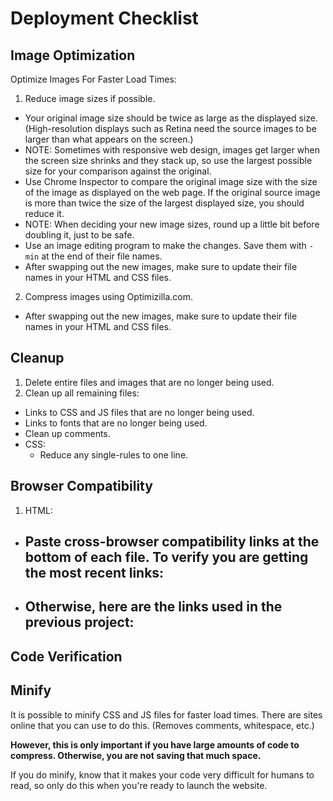 # Deployment Checklist

## Image Optimization

Optimize Images For Faster Load Times:

1. Reduce image sizes if possible.
  - Your original image size should be twice as large as the displayed size. (High-resolution displays such as Retina need the source images to be larger than what appears on the screen.)
  - NOTE: Sometimes with responsive web design, images get larger when the screen size shrinks and they stack up, so use the largest possible size for your comparison against the original.
  - Use Chrome Inspector to compare the original image size with the size of the image as displayed on the web page. If the original source image is more than twice the size of the largest displayed size, you should reduce it.
  - NOTE: When deciding your new image sizes, round up a little bit before doubling it, just to be safe.
  - Use an image editing program to make the changes. Save them with `-min` at the end of their file names.
  - After swapping out the new images, make sure to update their file names in your HTML and CSS files.
2. Compress images using Optimizilla.com.
  - After swapping out the new images, make sure to update their file names in your HTML and CSS files.

## Cleanup

1. Delete entire files and images that are no longer being used.
2. Clean up all remaining files:
  - Links to CSS and JS files that are no longer being used.
  - Links to fonts that are no longer being used.
  - Clean up comments.
  - CSS:
    - Reduce any single-rules to one line.

## Browser Compatibility

1. HTML:
  - Paste cross-browser compatibility links at the bottom of each file. To verify you are getting the most recent links:
    - 
  - Otherwise, here are the links used in the previous project:
    - 

## Code Verification

## Minify

It is possible to minify CSS and JS files for faster load times. There are sites online that you can use to do this. (Removes comments, whitespace, etc.)

**However, this is only important if you have large amounts of code to compress. Otherwise, you are not saving that much space.**

If you do minify, know that it makes your code very difficult for humans to read, so only do this when you're ready to launch the website.